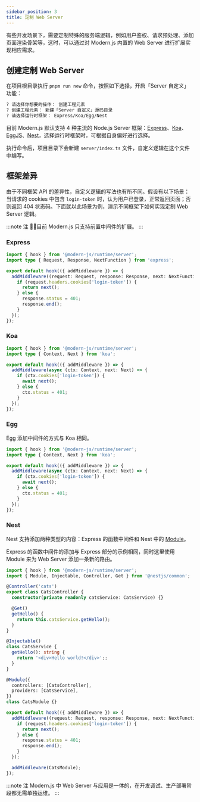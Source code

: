 ```yaml
---
sidebar_position: 3
title: 定制 Web Server
---
```


有些开发场景下，需要定制特殊的服务端逻辑，例如用户鉴权、请求预处理、添加页面渲染骨架等，这时，可以通过对 Modern.js 内置的 Web Server 进行扩展实现相应需求。

## 创建定制 Web Server


在项目根目录执行 `pnpm run new` 命令，按照如下选择，开启「Server 自定义」功能：


```bash
? 请选择你想要的操作： 创建工程元素
? 创建工程元素： 新建「Server 自定义」源码目录
? 请选择运行时框架： Express/Koa/Egg/Nest
```

目前 Modern.js 默认支持 4 种主流的 Node.js Server 框架：[Express](https://expressjs.com/)、[Koa](https://koajs.com/)、[EggJS](https://eggjs.org/zh-cn/)、[Nest](https://nestjs.com/)，选择运行时框架时，可根据自身偏好进行选择。

执行命令后，项目目录下会新建 `server/index.ts` 文件，自定义逻辑在这个文件中编写。

## 框架差异

由于不同框架 API 的差异性，自定义逻辑的写法也有所不同。假设有以下场景：当请求的 cookies 中包含 `login-token` 时，认为用户已登录，正常返回页面；否则返回 404 状态码。下面就以此场景为例，演示不同框架下如何实现定制 Web Server 逻辑。

:::note 注
目前 Modern.js 只支持前置中间件的扩展。
:::

### Express

```ts
import { hook } from '@modern-js/runtime/server';
import type { Request, Response, NextFunction } from 'express';

export default hook(({ addMiddleware }) => {
  addMiddleware((request: Request, response: Response, next: NextFunction) => {
    if (request.headers.cookies['login-token']) {
      return next();
    } else {
      response.status = 401;
      response.end();
    }
  });
});
```

### Koa

```ts
import { hook } from '@modern-js/runtime/server';
import type { Context, Next } from 'koa';

export default hook(({ addMiddleware }) => {
  addMiddleware(async (ctx: Context, next: Next) => {
    if (ctx.cookies['login-token']) {
      await next();
    } else {
      ctx.status = 401;
    }
  });
});
```

### Egg

Egg 添加中间件的方式与 Koa 相同。

```ts
import { hook } from '@modern-js/runtime/server';
import type { Context, Next } from 'koa';

export default hook(({ addMiddleware }) => {
  addMiddleware(async (ctx: Context, next: Next) => {
    if (ctx.cookies['login-token']) {
      await next();
    } else {
      ctx.status = 401;
    }
  });
});
```

### Nest

Nest 支持添加两种类型的内容：Express 的函数中间件和 Nest 中的 [Module](https://docs.nestjs.com/modules)。

Express 的函数中间件的添加与 Express 部分的示例相同，同时这里使用 Module 来为 Web Server 添加一条新的路由。

```ts
import { hook } from '@modern-js/runtime/server';
import { Module, Injectable, Controller, Get } from '@nestjs/common';

@Controller('cats')
export class CatsController {
  constructor(private readonly catsService: CatsService) {}

  @Get()
  getHello() {
    return this.catsService.getHello();
  }
}

@Injectable()
class CatsService {
  getHello(): string {
    return '<div>Hello world!</div>';;
  }
}

@Module({
  controllers: [CatsController],
  providers: [CatsService],
})
class CatsModule {}

export default hook(({ addMiddleware }) => {
  addMiddleware((request: Request, response: Response, next: NextFunction) => {
    if (request.headers.cookies['login-token']) {
      return next();
    } else {
      response.status = 401;
      response.end();
    }
  });

  addMiddleware(CatsModule);
});
```

:::note 注
Modern.js 中 Web Server 与应用是一体的，在开发调试、生产部署阶段都无需单独运维。
:::

